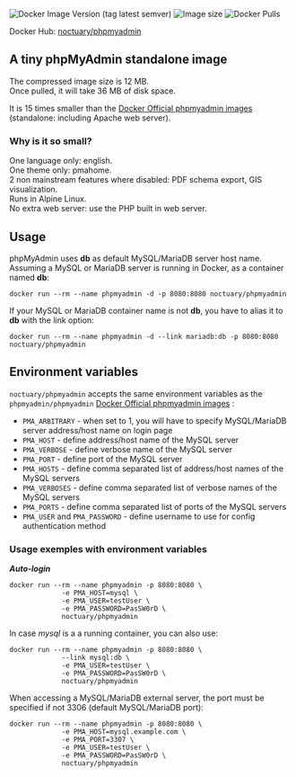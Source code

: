 ![Docker Image Version (tag latest semver)](https://img.shields.io/docker/v/noctuary/phpmyadmin/latest?style=plastic)    ![Image size](https://img.shields.io/docker/image-size/noctuary/phpmyadmin/latest?style=plastic)    ![Docker Pulls](https://img.shields.io/docker/pulls/noctuary/phpmyadmin?style=plastic)

Docker Hub: [noctuary/phpmyadmin](https://hub.docker.com/repository/docker/noctuary/phpmyadmin)

## A tiny phpMyAdmin standalone image

The compressed image size is 12 MB.  
Once pulled, it will take 36 MB of disk space. 

It is 15 times smaller than the [Docker Official phpmyadmin images](https://hub.docker.com/_/phpmyadmin) (standalone: including Apache web server).  

### Why is it so small?

One language only: english.  
One theme only: pmahome.  
2 non mainstream features where disabled: PDF schema export, GIS visualization.  
Runs in Alpine Linux.  
No extra web server: use the PHP built in web server.  

## Usage
phpMyAdmin uses **db** as default MySQL/MariaDB server host name.   
Assuming a MySQL or MariaDB server is running in Docker, as a container named **db**:
```
docker run --rm --name phpmyadmin -d -p 8080:8080 noctuary/phpmyadmin
```
If your MySQL or MariaDB container name is not **db**, you have to alias it to **db** with the link option:
```
docker run --rm --name phpmyadmin -d --link mariadb:db -p 8080:8080 noctuary/phpmyadmin
```

## Environment variables

`noctuary/phpmyadmin` accepts the same environment variables as the `phpmyadmin/phpmyadmin` [Docker Official phpmyadmin images](https://hub.docker.com/_/phpmyadmin) :

- `PMA_ARBITRARY` - when set to 1, you will have to specify MySQL/MariaDB server address/host name on login page
- `PMA_HOST` - define address/host name of the MySQL server
- `PMA_VERBOSE` - define verbose name of the MySQL server
- `PMA_PORT` - define port of the MySQL server
- `PMA_HOSTS` - define comma separated list of address/host names of the MySQL servers
- `PMA_VERBOSES` - define comma separated list of verbose names of the MySQL servers
- `PMA_PORTS` - define comma separated list of ports of the MySQL servers
- `PMA_USER` and `PMA_PASSWORD` - define username to use for config authentication method

### Usage exemples with environment variables

***Auto-login***
```
docker run --rm --name phpmyadmin -p 8080:8080 \
             -e PMA_HOST=mysql \
             -e PMA_USER=testUser \
             -e PMA_PASSWORD=PasSW0rD \
             noctuary/phpmyadmin
```   
In case *mysql* is a a running container, you can also use:   
```
docker run --rm --name phpmyadmin -p 8080:8080 \
             --link mysql:db \
             -e PMA_USER=testUser \
             -e PMA_PASSWORD=PasSW0rD \
             noctuary/phpmyadmin
```   
When accessing a MySQL/MariaDB external server, the port must be specified if not 3306 (default MySQL/MariaDB port):   
```
docker run --rm --name phpmyadmin -p 8080:8080 \
             -e PMA_HOST=mysql.example.com \
             -e PMA_PORT=3307 \
             -e PMA_USER=testUser \
             -e PMA_PASSWORD=PasSW0rD \
             noctuary/phpmyadmin
```   